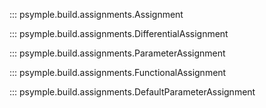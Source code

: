 ::: psymple.build.assignments.Assignment

::: psymple.build.assignments.DifferentialAssignment

::: psymple.build.assignments.ParameterAssignment

::: psymple.build.assignments.FunctionalAssignment

::: psymple.build.assignments.DefaultParameterAssignment
